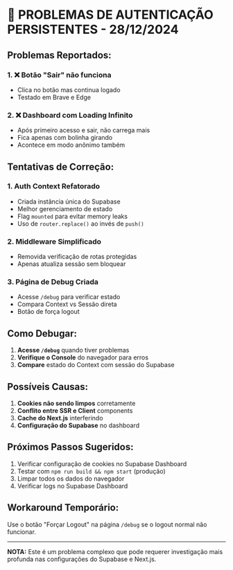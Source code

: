 # 🚨 PROBLEMAS DE AUTENTICAÇÃO PERSISTENTES - 28/12/2024

## Problemas Reportados:

### 1. ❌ Botão "Sair" não funciona
- Clica no botão mas continua logado
- Testado em Brave e Edge

### 2. ❌ Dashboard com Loading Infinito
- Após primeiro acesso e sair, não carrega mais
- Fica apenas com bolinha girando
- Acontece em modo anônimo também

## Tentativas de Correção:

### 1. Auth Context Refatorado
- Criada instância única do Supabase
- Melhor gerenciamento de estado
- Flag `mounted` para evitar memory leaks
- Uso de `router.replace()` ao invés de `push()`

### 2. Middleware Simplificado
- Removida verificação de rotas protegidas
- Apenas atualiza sessão sem bloquear

### 3. Página de Debug Criada
- Acesse `/debug` para verificar estado
- Compara Context vs Sessão direta
- Botão de força logout

## Como Debugar:

1. **Acesse `/debug`** quando tiver problemas
2. **Verifique o Console** do navegador para erros
3. **Compare** estado do Context com sessão do Supabase

## Possíveis Causas:

1. **Cookies não sendo limpos** corretamente
2. **Conflito entre SSR e Client** components
3. **Cache do Next.js** interferindo
4. **Configuração do Supabase** no dashboard

## Próximos Passos Sugeridos:

1. Verificar configuração de cookies no Supabase Dashboard
2. Testar com `npm run build && npm start` (produção)
3. Limpar todos os dados do navegador
4. Verificar logs no Supabase Dashboard

## Workaround Temporário:

Use o botão "Forçar Logout" na página `/debug` se o logout normal não funcionar.

---

**NOTA:** Este é um problema complexo que pode requerer investigação mais profunda nas configurações do Supabase e Next.js.